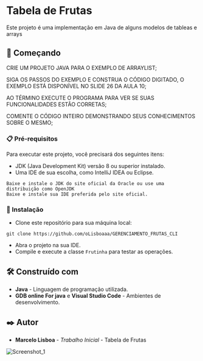 # Tabela de Frutas

Este projeto é uma implementação em Java de alguns modelos de tableas e arrays

## 🚀 Começando

CRIE UM PROJETO JAVA PARA O EXEMPLO DE ARRAYLIST;

SIGA OS PASSOS DO EXEMPLO E CONSTRUA O CÓDIGO DIGITADO, O EXEMPLO ESTÁ DISPONÍVEL NO SLIDE 26 DA AULA 10;

AO TÉRMINO EXECUTE O PROGRAMA PARA VER SE SUAS FUNCIONALIDADES ESTÃO CORRETAS;

COMENTE O CÓDIGO INTEIRO DEMONSTRANDO SEUS CONHECIMENTOS SOBRE O MESMO;

### 📋 Pré-requisitos

Para executar este projeto, você precisará dos seguintes itens:

* JDK (Java Development Kit) versão 8 ou superior instalado.
* Uma IDE de sua escolha, como IntelliJ IDEA ou Eclipse.

```
Baixe e instale o JDK do site oficial da Oracle ou use uma distribuição como OpenJDK
Baixe e instale sua IDE preferida pelo site oficial.
```

### 🔧 Instalação

* Clone este repositório para sua máquina local:

```
git clone https://github.com/oLisboaaa/GERENCIAMENTO_FRUTAS_CLI

```

* Abra o projeto na sua IDE.
* Compile e execute a classe `Frutinha` para testar as operações.

## 🛠️ Construído com

* **Java** - Linguagem de programação utilizada.
* **GDB online For java** e **Visual Studio Code** - Ambientes de desenvolvimento.

## ✒️ Autor

* **Marcelo Lisboa** - *Trabalho Inicial* - Tabela de Frutas

![Screenshot_1](https://github.com/user-attachments/assets/446b2b95-7855-4de9-9533-f2a124fb3ad5)

